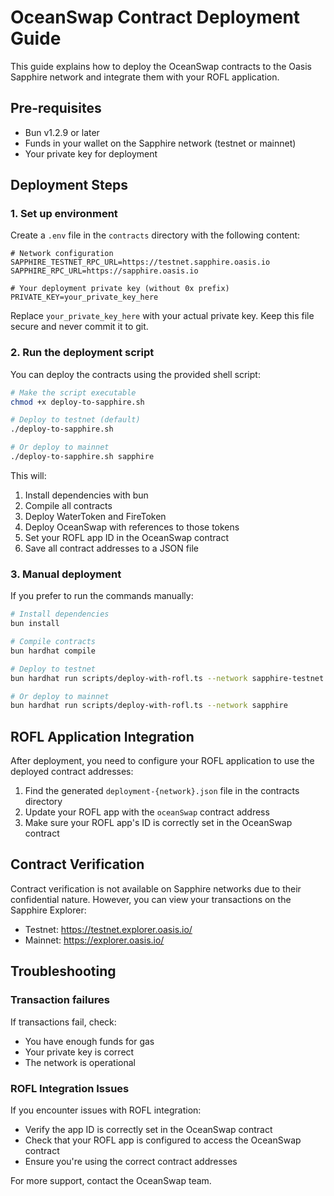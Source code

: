 # OceanSwap Contract Deployment Guide

This guide explains how to deploy the OceanSwap contracts to the Oasis Sapphire network and integrate them with your ROFL application.

## Pre-requisites

- Bun v1.2.9 or later
- Funds in your wallet on the Sapphire network (testnet or mainnet)
- Your private key for deployment

## Deployment Steps

### 1. Set up environment

Create a `.env` file in the `contracts` directory with the following content:

```
# Network configuration 
SAPPHIRE_TESTNET_RPC_URL=https://testnet.sapphire.oasis.io
SAPPHIRE_RPC_URL=https://sapphire.oasis.io

# Your deployment private key (without 0x prefix)
PRIVATE_KEY=your_private_key_here
```

Replace `your_private_key_here` with your actual private key. Keep this file secure and never commit it to git.

### 2. Run the deployment script

You can deploy the contracts using the provided shell script:

```bash
# Make the script executable
chmod +x deploy-to-sapphire.sh

# Deploy to testnet (default)
./deploy-to-sapphire.sh 

# Or deploy to mainnet
./deploy-to-sapphire.sh sapphire
```

This will:
1. Install dependencies with bun
2. Compile all contracts
3. Deploy WaterToken and FireToken
4. Deploy OceanSwap with references to those tokens
5. Set your ROFL app ID in the OceanSwap contract
6. Save all contract addresses to a JSON file

### 3. Manual deployment

If you prefer to run the commands manually:

```bash
# Install dependencies
bun install

# Compile contracts
bun hardhat compile

# Deploy to testnet
bun hardhat run scripts/deploy-with-rofl.ts --network sapphire-testnet

# Or deploy to mainnet
bun hardhat run scripts/deploy-with-rofl.ts --network sapphire
```

## ROFL Application Integration

After deployment, you need to configure your ROFL application to use the deployed contract addresses:

1. Find the generated `deployment-{network}.json` file in the contracts directory
2. Update your ROFL app with the `oceanSwap` contract address
3. Make sure your ROFL app's ID is correctly set in the OceanSwap contract

## Contract Verification

Contract verification is not available on Sapphire networks due to their confidential nature. However, you can view your transactions on the Sapphire Explorer:

- Testnet: https://testnet.explorer.oasis.io/
- Mainnet: https://explorer.oasis.io/

## Troubleshooting

### Transaction failures

If transactions fail, check:
- You have enough funds for gas
- Your private key is correct
- The network is operational

### ROFL Integration Issues

If you encounter issues with ROFL integration:
- Verify the app ID is correctly set in the OceanSwap contract
- Check that your ROFL app is configured to access the OceanSwap contract
- Ensure you're using the correct contract addresses

For more support, contact the OceanSwap team. 